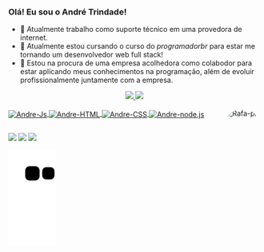 ### Olá! Eu sou o André Trindade! 
                                         
- 🔭 Atualmente trabalho como suporte técnico em uma provedora de internet.
- 🌱 Atualmente estou cursando o curso do *programadorbr* para estar me tornando um desenvolvedor web full stack!
-  💼 Estou na procura de uma empresa  acolhedora como colabodor para estar aplicando meus conhecimentos na programação, além de evoluir profissionalmente juntamente com a empresa.

<div align="center">
  <a href="https://github.com/AndreTrindad">
  <img height="180em" src="https://github-readme-stats.vercel.app/api?username=AndreTrindad&show_icons=true&theme=dracula&include_all_commits=true&count_private=true"/>
  <img height="180em" src="https://github-readme-stats.vercel.app/api/top-langs/?username=AndreTrindad&layout=compact&langs_count=7&theme=dracula"/>
</div>

<div style="display: inline_block"><br>
  <img align="center" alt="Andre-Js" height="30" width="40" src="https://cdn.jsdelivr.net/gh/devicons/devicon/icons/javascript/javascript-original.svg">
  <img align="center" alt="Andre-HTML" height="30" width="40" src="https://cdn.jsdelivr.net/gh/devicons/devicon/icons/html5/html5-original-wordmark.svg">
  <img align="center" alt="Andre-CSS" height="30" width="40" src="https://cdn.jsdelivr.net/gh/devicons/devicon/icons/css3/css3-original-wordmark.svg"">
  <img align="center" alt="Andre-node.js" height="30" width="40" src="https://cdn.jsdelivr.net/gh/devicons/devicon/icons/nodejs/nodejs-original.svg">
  <img align="right" alt="Rafa-pic" height="150" style="border-radius:50px;" src="https://picrew.me/shareImg/org/202208/338224_3pKT2NMl.png"
</div>

##

<div>
  <a href="https://www.instagram.com/andre.trindad/"target="_blank"><img src="https://img.shields.io/badge/-Instagram-%23E4405F?style=for-the- badge&logo=instagram&logoColor=white" target="_blank"></a>
  <a href = "mailto:trindadeandre90@gmail.com"><img src="https://img.shields.io/badge/Gmail-D14836?style=for-the-badge&logo=gmail&logoColor=white"></a>
  <a href="https://www.linkedin.com/in/andr%C3%A9-trindade-90/" target="_blank"><img src="https://img.shields.io/badge/LinkedIn-0077B5?style=for-the-badge&logo=linkedin&logoColor=white"></a>
 
  ![ Animação de cobra ](https://github.com/rafaballerini/rafaballerini/blob/output/github-contribution-grid-snake.svg)
  
  </div>
